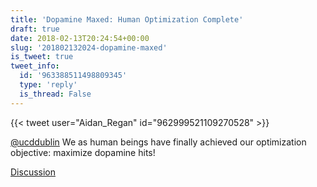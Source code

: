 ```yaml
---
title: 'Dopamine Maxed: Human Optimization Complete'
draft: true
date: 2018-02-13T20:24:54+00:00
slug: '201802132024-dopamine-maxed'
is_tweet: true
tweet_info:
  id: '963388511498809345'
  type: 'reply'
  is_thread: False
---
```




{{< tweet user="Aidan_Regan" id="962999521109270528" >}}

[@ucddublin](https://x.com/ucddublin) We as human beings have finally achieved our optimization objective: maximize dopamine hits!

[Discussion](https://x.com/sytelus/status/963388511498809345)
